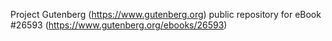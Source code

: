 Project Gutenberg (https://www.gutenberg.org) public repository for eBook #26593 (https://www.gutenberg.org/ebooks/26593)
